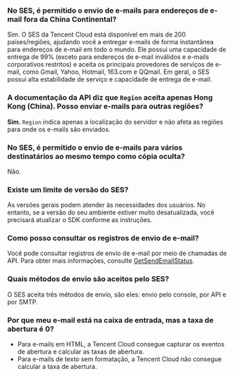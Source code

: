 [](id:que1) 
### No SES, é permitido o envio de e-mails para endereços de e-mail fora da China Continental?
Sim. O SES da Tencent Cloud está disponível em mais de 200 países/regiões, ajudando você a entregar e-mails de forma instantânea para endereços de e-mail em todo o mundo. Ele possui uma capacidade de entrega de 99% (exceto para endereços de e-mail inválidos e e-mails corporativos restritos) e aceita os principais provedores de serviços de e-mail, como Gmail, Yahoo, Hotmail, 163.com e QQmail. Em geral, o SES possui alta estabilidade de serviço e capacidade de entrega de e-mail.


[](id:que2) 
### A documentação da API diz que `Region` aceita apenas Hong Kong (China). Posso enviar e-mails para outras regiões?
**Sim.** `Region` indica apenas a localização do servidor e não afeta as regiões para onde os e-mails são enviados.

[](id:que3) 
### No SES, é permitido o envio de e-mails para vários destinatários ao mesmo tempo como cópia oculta?
Não.

[](id:que4) 
### Existe um limite de versão do SES?
As versões gerais podem atender às necessidades dos usuários. No entanto, se a versão do seu ambiente estiver muito desatualizada, você precisará atualizar o SDK conforme as instruções.

[](id:que5) 
### Como posso consultar os registros de envio de e-mail?
Você pode consultar registros de envio de e-mail por meio de chamadas de API. Para obter mais informações, consulte [GetSendEmailStatus](https://intl.cloud.tencent.com/document/product/1084/39502).
 
 [](id:que6) 
### Quais métodos de envio são aceitos pelo SES?
O SES aceita três métodos de envio, são eles: envio pelo console, por API e por SMTP.


[](id:que7) 
### Por que meu e-mail está na caixa de entrada, mas a taxa de abertura é 0?
- Para e-mails em HTML, a Tencent Cloud consegue capturar os eventos de abertura e calcular as taxas de abertura.
- Para e-mails de texto sem formatação, a Tencent Cloud não consegue calcular a taxa de abertura.
